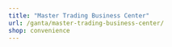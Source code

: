 ```yaml
---
title: "Master Trading Business Center"
url: /ganta/master-trading-business-center/
shop: convenience
---
```

